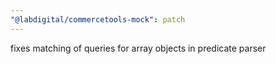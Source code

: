 ```yaml
---
"@labdigital/commercetools-mock": patch
---
```


fixes matching of queries for array objects in predicate parser
